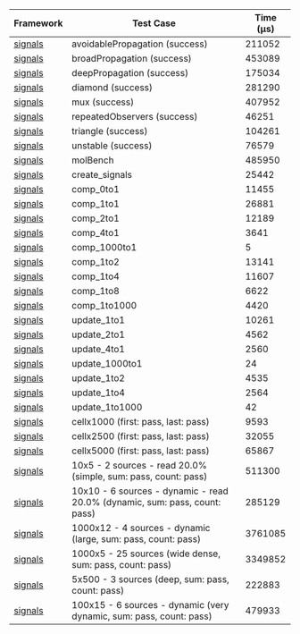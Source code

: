 | Framework | Test Case | Time (μs) |
| --- | --- | --- |
| [signals](https://github.com/rodydavis/signals.dart) | avoidablePropagation (success) | 211052 |
| [signals](https://github.com/rodydavis/signals.dart) | broadPropagation (success) | 453089 |
| [signals](https://github.com/rodydavis/signals.dart) | deepPropagation (success) | 175034 |
| [signals](https://github.com/rodydavis/signals.dart) | diamond (success) | 281290 |
| [signals](https://github.com/rodydavis/signals.dart) | mux (success) | 407952 |
| [signals](https://github.com/rodydavis/signals.dart) | repeatedObservers (success) | 46251 |
| [signals](https://github.com/rodydavis/signals.dart) | triangle (success) | 104261 |
| [signals](https://github.com/rodydavis/signals.dart) | unstable (success) | 76579 |
| [signals](https://github.com/rodydavis/signals.dart) | molBench | 485950 |
| [signals](https://github.com/rodydavis/signals.dart) | create_signals | 25442 |
| [signals](https://github.com/rodydavis/signals.dart) | comp_0to1 | 11455 |
| [signals](https://github.com/rodydavis/signals.dart) | comp_1to1 | 26881 |
| [signals](https://github.com/rodydavis/signals.dart) | comp_2to1 | 12189 |
| [signals](https://github.com/rodydavis/signals.dart) | comp_4to1 | 3641 |
| [signals](https://github.com/rodydavis/signals.dart) | comp_1000to1 | 5 |
| [signals](https://github.com/rodydavis/signals.dart) | comp_1to2 | 13141 |
| [signals](https://github.com/rodydavis/signals.dart) | comp_1to4 | 11607 |
| [signals](https://github.com/rodydavis/signals.dart) | comp_1to8 | 6622 |
| [signals](https://github.com/rodydavis/signals.dart) | comp_1to1000 | 4420 |
| [signals](https://github.com/rodydavis/signals.dart) | update_1to1 | 10261 |
| [signals](https://github.com/rodydavis/signals.dart) | update_2to1 | 4562 |
| [signals](https://github.com/rodydavis/signals.dart) | update_4to1 | 2560 |
| [signals](https://github.com/rodydavis/signals.dart) | update_1000to1 | 24 |
| [signals](https://github.com/rodydavis/signals.dart) | update_1to2 | 4535 |
| [signals](https://github.com/rodydavis/signals.dart) | update_1to4 | 2564 |
| [signals](https://github.com/rodydavis/signals.dart) | update_1to1000 | 42 |
| [signals](https://github.com/rodydavis/signals.dart) | cellx1000 (first: pass, last: pass) | 9593 |
| [signals](https://github.com/rodydavis/signals.dart) | cellx2500 (first: pass, last: pass) | 32055 |
| [signals](https://github.com/rodydavis/signals.dart) | cellx5000 (first: pass, last: pass) | 65867 |
| [signals](https://github.com/rodydavis/signals.dart) | 10x5 - 2 sources - read 20.0% (simple, sum: pass, count: pass) | 511300 |
| [signals](https://github.com/rodydavis/signals.dart) | 10x10 - 6 sources - dynamic - read 20.0% (dynamic, sum: pass, count: pass) | 285129 |
| [signals](https://github.com/rodydavis/signals.dart) | 1000x12 - 4 sources - dynamic (large, sum: pass, count: pass) | 3761085 |
| [signals](https://github.com/rodydavis/signals.dart) | 1000x5 - 25 sources (wide dense, sum: pass, count: pass) | 3349852 |
| [signals](https://github.com/rodydavis/signals.dart) | 5x500 - 3 sources (deep, sum: pass, count: pass) | 222883 |
| [signals](https://github.com/rodydavis/signals.dart) | 100x15 - 6 sources - dynamic (very dynamic, sum: pass, count: pass) | 479933 |

